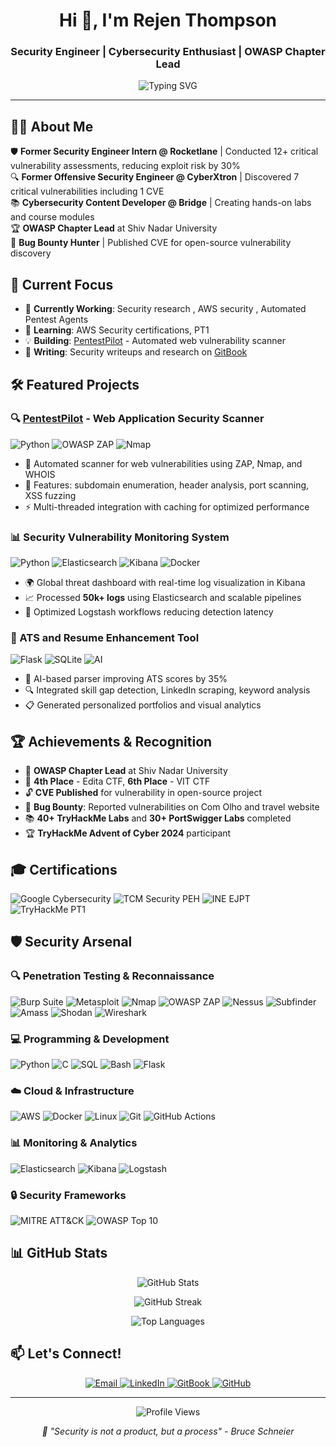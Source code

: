 <h1 align="center">Hi 👋, I'm Rejen Thompson</h1>
<h3 align="center">Security Engineer | Cybersecurity Enthusiast | OWASP Chapter Lead</h3>

<p align="center">
  <img src="https://readme-typing-svg.herokuapp.com?font=Fira+Code&pause=1000&color=00F7FF&center=true&vCenter=true&width=435&lines=Security+Engineer;Offensive+Security;CVE+Researcher;Cloud+Security;" alt="Typing SVG" />
</p>

---

## 👨‍💻 About Me

🛡️ **Former Security Engineer Intern  @ Rocketlane** | Conducted 12+ critical vulnerability assessments, reducing exploit risk by 30%  
🔍 **Former Offensive Security Engineer @ CyberXtron** | Discovered 7 critical vulnerabilities including 1 CVE  
📚 **Cybersecurity Content Developer @ Bridge** | Creating hands-on labs and course modules  
🏆 **OWASP Chapter Lead** at Shiv Nadar University  
🎯 **Bug Bounty Hunter** | Published CVE for open-source vulnerability discovery  

## 🚀 Current Focus

- 🔭 **Currently Working**: Security research , AWS security , Automated Pentest Agents
- 🌱 **Learning**: AWS Security certifications, PT1 
- 💡 **Building**: [PentestPilot](https://github.com/thompson005/PentestPilot) - Automated web vulnerability scanner
- 📝 **Writing**: Security writeups and research on [GitBook](https://rejenthompson.gitbook.io/writeups)



## 🛠️ Featured Projects

### 🔍 [PentestPilot](https://github.com/thompson005/PentestPilot) - Web Application Security Scanner
![Python](https://img.shields.io/badge/Python-3776AB?style=flat&logo=python&logoColor=white)
![OWASP ZAP](https://img.shields.io/badge/OWASP_ZAP-00549F?style=flat&logo=owasp&logoColor=white)
![Nmap](https://img.shields.io/badge/Nmap-4682B4?style=flat&logo=nmap&logoColor=white)

- 🎯 Automated scanner for web vulnerabilities using ZAP, Nmap, and WHOIS
- 🔧 Features: subdomain enumeration, header analysis, port scanning, XSS fuzzing
- ⚡ Multi-threaded integration with caching for optimized performance

### 📊 Security Vulnerability Monitoring System
![Python](https://img.shields.io/badge/Python-3776AB?style=flat&logo=python&logoColor=white)
![Elasticsearch](https://img.shields.io/badge/Elasticsearch-005571?style=flat&logo=elasticsearch&logoColor=white)
![Kibana](https://img.shields.io/badge/Kibana-005571?style=flat&logo=kibana&logoColor=white)
![Docker](https://img.shields.io/badge/Docker-2496ED?style=flat&logo=docker&logoColor=white)

- 🌍 Global threat dashboard with real-time log visualization in Kibana
- 📈 Processed **50k+ logs** using Elasticsearch and scalable pipelines
- 🚀 Optimized Logstash workflows reducing detection latency

### 🤖 ATS and Resume Enhancement Tool
![Flask](https://img.shields.io/badge/Flask-000000?style=flat&logo=flask&logoColor=white)
![SQLite](https://img.shields.io/badge/SQLite-003B57?style=flat&logo=sqlite&logoColor=white)
![AI](https://img.shields.io/badge/Groq_API-FF6B35?style=flat&logo=ai&logoColor=white)

- 🧠 AI-based parser improving ATS scores by 35%
- 🔍 Integrated skill gap detection, LinkedIn scraping, keyword analysis
- 📋 Generated personalized portfolios and visual analytics

## 🏆 Achievements & Recognition

- 🥇 **OWASP Chapter Lead** at Shiv Nadar University
- 🏅 **4th Place** - Edita CTF, **6th Place** - VIT CTF
- 🔓 **CVE Published** for vulnerability in open-source project
- 🎯 **Bug Bounty**: Reported vulnerabilities on Com Olho and travel website
- 📚 **40+ TryHackMe Labs** and **30+ PortSwigger Labs** completed
- 🏆 **TryHackMe Advent of Cyber 2024** participant

## 🎓 Certifications

<p align="left">
  <img src="https://img.shields.io/badge/Google_Cybersecurity-4285F4?style=for-the-badge&logo=google&logoColor=white" alt="Google Cybersecurity" />
  <img src="https://img.shields.io/badge/TCM_Security-PEH-red?style=for-the-badge" alt="TCM Security PEH" />
  <img src="https://img.shields.io/badge/INE_Security-EJPT-orange?style=for-the-badge" alt="INE EJPT" />
  <img src="https://img.shields.io/badge/TryHackMe-PT1-green?style=for-the-badge&logo=tryhackme&logoColor=white" alt="TryHackMe PT1" />
</p>

## 🛡️ Security Arsenal

### 🔍 Penetration Testing & Reconnaissance
<p align="left">
  <img src="https://img.shields.io/badge/Burp_Suite-FF6633?style=flat&logo=burpsuite&logoColor=white" alt="Burp Suite" />
  <img src="https://img.shields.io/badge/Metasploit-2596CD?style=flat&logo=metasploit&logoColor=white" alt="Metasploit" />
  <img src="https://img.shields.io/badge/Nmap-4682B4?style=flat&logo=nmap&logoColor=white" alt="Nmap" />
  <img src="https://img.shields.io/badge/OWASP_ZAP-00549F?style=flat&logo=owasp&logoColor=white" alt="OWASP ZAP" />
  <img src="https://img.shields.io/badge/Nessus-00C176?style=flat&logo=tenable&logoColor=white" alt="Nessus" />
  <img src="https://img.shields.io/badge/Subfinder-FF6B35?style=flat&logo=go&logoColor=white" alt="Subfinder" />
  <img src="https://img.shields.io/badge/Amass-5C2D91?style=flat&logo=owasp&logoColor=white" alt="Amass" />
  <img src="https://img.shields.io/badge/Shodan-DC382D?style=flat&logo=shodan&logoColor=white" alt="Shodan" />
  <img src="https://img.shields.io/badge/Wireshark-1679A7?style=flat&logo=wireshark&logoColor=white" alt="Wireshark" />
</p>

### 💻 Programming & Development
<p align="left">
  <img src="https://img.shields.io/badge/Python-3776AB?style=flat&logo=python&logoColor=white" alt="Python" />
  <img src="https://img.shields.io/badge/C-A8B9CC?style=flat&logo=c&logoColor=white" alt="C" />
  <img src="https://img.shields.io/badge/SQL-4479A1?style=flat&logo=mysql&logoColor=white" alt="SQL" />
  <img src="https://img.shields.io/badge/Bash-4EAA25?style=flat&logo=gnubash&logoColor=white" alt="Bash" />
  <img src="https://img.shields.io/badge/Flask-000000?style=flat&logo=flask&logoColor=white" alt="Flask" />
</p>

### ☁️ Cloud & Infrastructure
<p align="left">
  <img src="https://img.shields.io/badge/AWS-232F3E?style=flat&logo=amazonwebservices&logoColor=white" alt="AWS" />
  <img src="https://img.shields.io/badge/Docker-2496ED?style=flat&logo=docker&logoColor=white" alt="Docker" />
  <img src="https://img.shields.io/badge/Linux-FCC624?style=flat&logo=linux&logoColor=black" alt="Linux" />
  <img src="https://img.shields.io/badge/Git-F05032?style=flat&logo=git&logoColor=white" alt="Git" />
  <img src="https://img.shields.io/badge/GitHub_Actions-2088FF?style=flat&logo=githubactions&logoColor=white" alt="GitHub Actions" />
</p>

### 📊 Monitoring & Analytics
<p align="left">
  <img src="https://img.shields.io/badge/Elasticsearch-005571?style=flat&logo=elasticsearch&logoColor=white" alt="Elasticsearch" />
  <img src="https://img.shields.io/badge/Kibana-005571?style=flat&logo=kibana&logoColor=white" alt="Kibana" />
  <img src="https://img.shields.io/badge/Logstash-005571?style=flat&logo=logstash&logoColor=white" alt="Logstash" />
</p>

### 🔒 Security Frameworks
<p align="left">
  <img src="https://img.shields.io/badge/MITRE_ATT&CK-FF0000?style=flat&logo=mitre&logoColor=white" alt="MITRE ATT&CK" />
  <img src="https://img.shields.io/badge/OWASP_Top_10-000000?style=flat&logo=owasp&logoColor=white" alt="OWASP Top 10" />
</p>

## 📊 GitHub Stats

<p align="center">
  <img src="https://github-readme-stats.vercel.app/api?username=thompson005&show_icons=true&theme=tokyonight&count_private=true" alt="GitHub Stats" />
</p>

<p align="center">
  <img src="https://github-readme-streak-stats.herokuapp.com/?user=thompson005&theme=tokyonight" alt="GitHub Streak" />
</p>

<p align="center">
  <img src="https://github-readme-stats.vercel.app/api/top-langs/?username=thompson005&layout=compact&theme=tokyonight" alt="Top Languages" />
</p>

## 📫 Let's Connect!

<p align="center">
  <a href="mailto:rejen22110019@snuchennai.edu.in">
    <img src="https://img.shields.io/badge/Email-D14836?style=for-the-badge&logo=gmail&logoColor=white" alt="Email" />
  </a>
  <a href="https://linkedin.com/in/rejen-thompson-765271258">
    <img src="https://img.shields.io/badge/LinkedIn-0077B5?style=for-the-badge&logo=linkedin&logoColor=white" alt="LinkedIn" />
  </a>
  <a href="https://rejenthompson.gitbook.io/writeups">
    <img src="https://img.shields.io/badge/GitBook-3884FF?style=for-the-badge&logo=gitbook&logoColor=white" alt="GitBook" />
  </a>
  <a href="https://github.com/thompson005">
    <img src="https://img.shields.io/badge/GitHub-100000?style=for-the-badge&logo=github&logoColor=white" alt="GitHub" />
  </a>
</p>

---

<p align="center">
  <img src="https://komarev.com/ghpvc/?username=thompson005&color=blueviolet&style=flat-square&label=Profile+Views" alt="Profile Views" />
</p>

<p align="center">
  <i>🔐 "Security is not a product, but a process" - Bruce Schneier</i>
</p>

